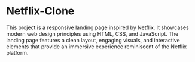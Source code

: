 # Netflix-Clone
This project is a responsive landing page inspired by Netflix. It showcases modern web design principles using HTML, CSS, and JavaScript. The landing page features a clean layout, engaging visuals, and interactive elements that provide an immersive experience reminiscent of the Netflix platform.
